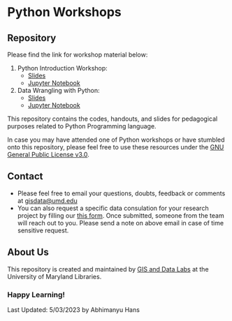 # Python Workshops


## Repository

Please find the link for workshop material below:
1. Python Introduction Workshop: 
    - [Slides](https://docs.google.com/presentation/d/1hGHkuhCtP_j8sbeUyGnNPVWFSX61jftsG9xWvb-aZTg/edit?usp=sharing) 
    - [Jupyter Notebook](https://github.com/UMD-GIS-Data-Lab/Python-Workshops/blob/main/1.%20Python%20Basics.ipynb)
1. Data Wrangling with Python: 
    - [Slides](https://docs.google.com/presentation/d/1Pnd2yt9xcLDHAa79r9tm6WsksNeMUwPqIvrAdDsmx0w/edit?usp=sharing)
    - [Jupyter Notebook](https://github.com/UMD-GIS-Data-Lab/Python-Workshops/blob/main/2.b%20Data%20Wrangling%20with%20Pandas.ipynb)

This repository contains the codes, handouts, and slides for pedagogical purposes related to Python Programming language.

In case you may have attended one of Python workshops or have stumbled onto this repository, please feel free to use these resources under the [GNU General Public License v3.0](LICENSE).

## Contact

- Please feel free to email your questions, doubts, feedback or comments at [gisdata@umd.edu](mailto:gisdata@umd.edu)
- You can also request a specific data consulation for your research project by filling our [this form](https://docs.google.com/forms/d/e/1FAIpQLSfkumtTIIvuvo7iQqKdQkoM04ukmIxp_duq2hvNcX75am67sw/viewform). Once submitted, someone from the team will reach out to you. Please send a note on above email in case of time sensitive request.  

## About Us

This repository is created and maintained by [GIS and Data Labs](https://www.lib.umd.edu/research/services/gis) at the University of Maryland Libraries.

### Happy Learning!

Last Updated: 5/03/2023 by Abhimanyu Hans

